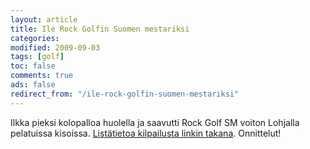 ```yaml
--- 
layout: article 
title: Ile Rock Golfin Suomen mestariksi 
categories: 
modified: 2009-09-03 
tags: [golf]
toc: false 
comments: true 
ads: false 
redirect_from: "/ile-rock-golfin-suomen-mestariksi" 
--- 
```


Ilkka pieksi kolopalloa huolella ja saavutti Rock Golf SM voiton
Lohjalla pelatuissa kisoissa. [Listätietoa kilpailusta linkin
takana](http://golfpiste.com/stlg/ajankohtaista/index.asp?p=kilpailut&seura=7736&sivu=2&juttu=72121&lang=fi).
Onnittelut!

